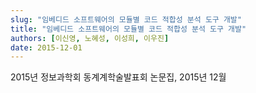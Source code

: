 ```yaml
---
slug: "임베디드 소프트웨어의 모듈별 코드 적합성 분석 도구 개발"
title: "임베디드 소프트웨어의 모듈별 코드 적합성 분석 도구 개발"
authors: [이신영, 노혜성, 이성희, 이우진]
date: 2015-12-01
---
```


2015년 정보과학회 동계계학술발표회 논문집, 2015년 12월

